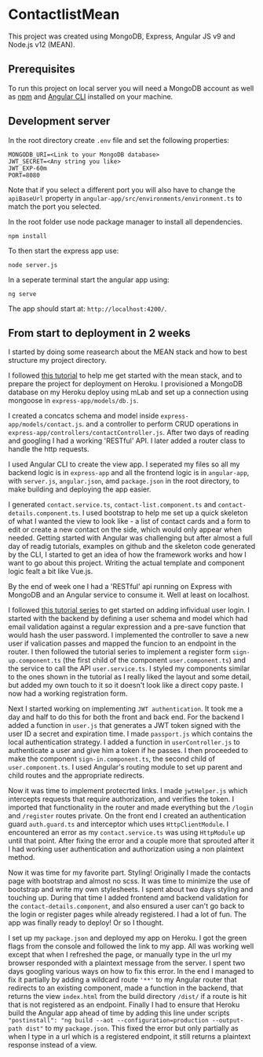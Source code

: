 # ContactlistMean

This project was created using MongoDB, Express, Angular JS v9 and Node.js v12 (MEAN).

## Prerequisites

To run this project on local server you will need a MongoDB account as well as [npm](https://docs.npmjs.com/) and [Angular CLI](https://angular.io/cli) installed on your machine.

## Development server

In the root directory create `.env` file and set the following properties:

```
MONGODB_URI=<Link to your MongoDB database>
JWT_SECRET=<Any string you like>
JWT_EXP-60m
PORT=8080
```

Note that if you select a different port you will also have to change the `apiBaseUrl` property in `angular-app/src/environments/environment.ts` to match the port you selected.

In the root folder use node package manager to install all dependencies.

```
npm install
```

To then start the express app use:

```
node server.js
```

In a seperate terminal start the angular app using:

```
ng serve
```

The app should start at: `http://localhost:4200/`.

## From start to deployment in 2 weeks

I started by doing some reasearch about the MEAN stack and how to best structure my project directory.

I followed [this tutorial](https://devcenter.heroku.com/articles/mean-apps-restful-api) to help me get started with the mean stack, and to prepare the project for deployment on Heroku. I provisioned a MongoDB database on my Heroku deploy using mLab and set up a connection using mongoose in `express-app/models/db.js`.

I created a concatcs schema and model inside `express-app/models/contact.js`. and a controller to perform CRUD operations in `express-app/controllers/contactController.js`. After two days of reading and googling I had a working 'RESTful' API. I later added a router class to handle the http requests.

I used Angular CLI to create the view app. I seperated my files so all my backend logic is in `express-app` and all the frontend logic is in `angular-app`, with `server.js`, `angular.json`, amd `package.json` in the root directory, to make building and deploying the app easier.

I generated `contact.service.ts`, `contact-list.component.ts` and `contact-details.component.ts`. I used bootstrap to help me set up a quick skeleton of what I wanted the view to look like - a list of contact cards and a form to edit or create a new contact on the side, which would only appear when needed. Getting started with Angular was challenging but after almost a full day of readig tutorials, examples on github and the skeleton code generated by the CLI, I started to get an idea of how the framework works and how I want to go about this project. Writing the actual template and component logic fealt a bit like Vue.js.

By the end of week one I had a 'RESTful' api running on Express with MongoDB and an Angular service to consume it. Well at least on localhost.

I followed [this tutorial series](http://www.codaffection.com/mean-stack-article/mean-stack-user-registration-backend/) to get started on adding infividual user login. I started with the backend by defining a user schema and model which had email validation against a regular expression and a pre-save function that would hash the user password. I implemented the controller to save a new user if valication passes and mapped the funcion to an endpoint in the router. I then followed the tutorial series to implement a register form `sign-up.component.ts` (the first child of the component `user.component.ts`) and the service to call the API `user.service.ts`. I styled my components similar to the ones shown in the tutorial as I really liked the layout and some detail, but added my own touch to it so it doesn't look like a direct copy paste. I now had a working registration form.

Next I started working on implementing `JWT authentication`. It took me a day and half to do this for both the front and back end. For the backend I added a function in `user.js` that generates a JWT token signed with the user ID a secret and expiration time. I made `passport.js` which contains the local authentication strategy. I added a function in `userController.js` to authenticate a user and give him a token if he passes. I then proceeded to make the component `sign-in.component.ts`, the second child of `user.component.ts`. I used Angular's routing module to set up parent and child routes and the appropriate redirects. 

Now it was time to implement protecrted links. I made `jwtHelper.js` which intercepts requests that require authorization, and verifies the token. I imported that functionality in the router and made everything but the `/login` and `/register` routes private. On the front end I created an authentication guard `auth.guard.ts` and interceptor which uses `HttpClientModule`. I encountered an error as my `contact.service.ts` was using `HttpModule` up until that point. After fixing the error and a couple more that sprouted after it I had working user authentication and authorization using a non plaintext method.

Now it was time for my favorite part. Styling! Originally I made the contacts page with bootstrap and almost no scss. It was time to minimize the use of bootstrap and write my own stylesheets. I spent about two days styling and touching up. During that time I added frontend amd backend validation for the `contact-details.component`, and also ensured a user can't go back to the login or register pages while already registered. I had a lot of fun. The app was finally ready to deploy! Or so I thought. 

I set up my `package.json` and deployed my app on Heroku. I got the green flags from the console and followed the link to my app. All was working well except that when I refreshed the page, or manually type in the url my browser responded with a plaintext message from the server. I spent two days googling various ways on how to fix this error. In the end I managed to fix it partially by adding a wildcard route `'**'` to my Angular router that redirects to an existing component, made a function in the backend, that returns the view `index.html` from the build directory `/dist/` if a route is hit that is not registered as an endpoint. Finally I had to ensure that Heroku build the Angular app ahead of time by adding this line under scripts `"postinstall": "ng build --aot --configuration=production --output-path dist"`  to my `package.json`. This fixed the error but only partially as when I type in a url which is a registered endpoint, it still returns a plaintext response instead of a view.